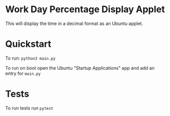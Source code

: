 # Work Day Percentage Display Applet

This will display the time in a decimal format as an Ubuntu applet.

# Quickstart

To run: `python3 main.py`

To run on boot open the Ubuntu "Startup Applications" app and add an entry for `main.py`

# Tests

To run tests run `pytest`
